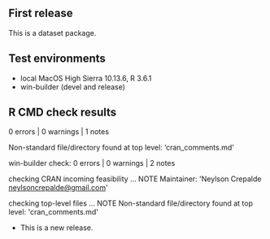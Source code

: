 ## First release

This is a dataset package.

## Test environments
* local MacOS High Sierra 10.13.6, R 3.6.1
* win-builder (devel and release)

## R CMD check results

0 errors | 0 warnings | 1 notes

Non-standard file/directory found at top level:
    ‘cran_comments.md’

win-builder check: 0 errors | 0 warnings | 2 notes

checking CRAN incoming feasibility ... NOTE
Maintainer: 'Neylson Crepalde <neylsoncrepalde@gmail.com>'

checking top-level files ... NOTE
Non-standard file/directory found at top level:
  'cran_comments.md'

  * This is a new release.
